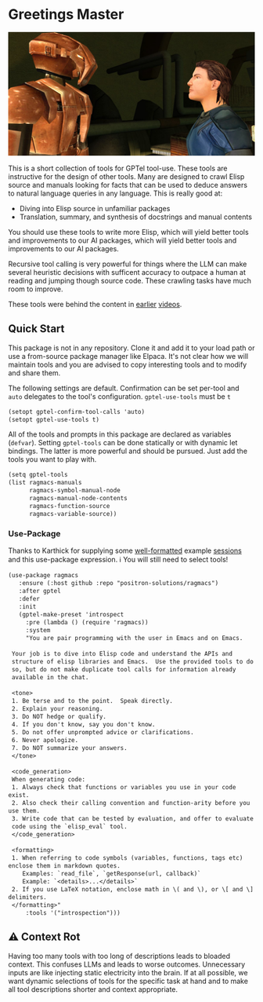 # Greetings Master

![HK-47, the non-sycophantic AI](./.github/images/our-beloved.jpg)

This is a short collection of tools for GPTel tool-use.  These tools are
instructive for the design of other tools. Many are designed to crawl Elisp
source and manuals looking for facts that can be used to deduce answers to
natural language queries in any language.  This is really good at:

- Diving into Elisp source in unfamiliar packages
- Translation, summary, and synthesis of docstrings and manual contents

You should use these tools to write more Elisp, which will yield better tools
and improvements to our AI packages, which will yield better tools and
improvements to our AI packages.

Recursive tool calling is very powerful for things where the LLM can make
several heuristic decisions with sufficent accuracy to outpace a human at
reading and jumping though source code.  These crawling tasks have much room to
improve.

These tools were behind the content in [earlier](https://youtu.be/2VoOoS4cEV0)
[videos](https://youtu.be/JHXG225oP8E).

## Quick Start

This package is not in any repository.  Clone it and add it to your load path or
use a from-source package manager like Elpaca.  It's not clear how we will
maintain tools and you are advised to copy interesting tools and to modify and
share them.

The following settings are default.  Confirmation can be set per-tool and `auto`
delegates to the tool's configuration.  `gptel-use-tools` must be `t`

```elisp
(setopt gptel-confirm-tool-calls 'auto)
(setopt gptel-use-tools t)
```

All of the tools and prompts in this package are declared as variables
(`defvar`).  Setting `gptel-tools` can be done statically or with dynamic let
bindings.  The latter is more powerful and should be pursued.  Just add the
tools you want to play with.

```elisp
(setq gptel-tools 
(list ragmacs-manuals 
      ragmacs-symbol-manual-node
      ragmacs-manual-node-contents
      ragmacs-function-source
      ragmacs-variable-source))
```

### Use-Package

Thanks to Karthick for supplying some
[well-formatted](https://share.karthinks.com/ragmacs-test-simple.html) example
[sessions](https://share.karthinks.com/ragmacs-test-ox-html-filtering.html) and
this use-package expression.  ℹ️ You will still need to select tools!

```elisp
(use-package ragmacs
   :ensure (:host github :repo "positron-solutions/ragmacs")
   :after gptel
   :defer
   :init
   (gptel-make-preset 'introspect
     :pre (lambda () (require 'ragmacs))
     :system
     "You are pair programming with the user in Emacs and on Emacs.
 
 Your job is to dive into Elisp code and understand the APIs and
 structure of elisp libraries and Emacs.  Use the provided tools to do
 so, but do not make duplicate tool calls for information already
 available in the chat.
 
 <tone>
 1. Be terse and to the point.  Speak directly.
 2. Explain your reasoning.
 3. Do NOT hedge or qualify.
 4. If you don't know, say you don't know.
 5. Do not offer unprompted advice or clarifications.
 6. Never apologize.
 7. Do NOT summarize your answers.
 </tone>
 
 <code_generation>
 When generating code:
 1. Always check that functions or variables you use in your code exist.
 2. Also check their calling convention and function-arity before you use them.
 3. Write code that can be tested by evaluation, and offer to evaluate
 code using the `elisp_eval` tool.
 </code_generation>
 
 <formatting>
 1. When referring to code symbols (variables, functions, tags etc) enclose them in markdown quotes.
    Examples: `read_file`, `getResponse(url, callback)`
    Example: `<details>...</details>`
 2. If you use LaTeX notation, enclose math in \( and \), or \[ and \] delimiters.
 </formatting>"
     :tools '("introspection")))
```

## ⚠️ Context Rot

Having too many tools with too long of descriptions leads to bloaded context.
This confuses LLMs and leads to worse outcomes.  Unnecessary inputs are like
injecting static electricity into the brain.  If at all possible, we want
dynamic selections of tools for the specific task at hand and to make all tool
descriptions shorter and context appropriate.
